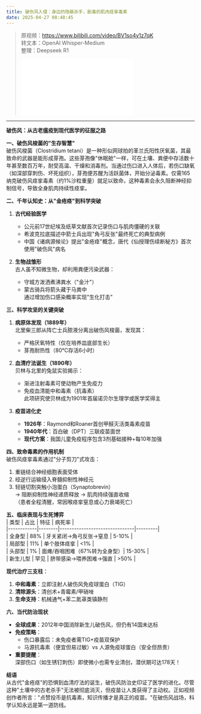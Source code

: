 ```yaml
---
title: 破伤风入侵：身边的隐蔽杀手，剧毒的肌肉痉挛毒素
date: 2025-04-27 08:48:45
---
```


> 原视频：https://www.bilibili.com/video/BV1so4y1z7qK<br>转文本：OpenAI Whisper-Medium<br>整理：Deepseek R1
>
> <iframe src="//player.bilibili.com/player.html?bvid=BV1so4y1z7qK&autoplay=0" scrolling="no" border="0" frameborder="no" framespacing="0" allowfullscreen="true"></iframe>

---

**破伤风：从古老瘟疫到现代医学的征服之路**

**一、破伤风梭菌的"生存智慧"**  
破伤风梭菌（Clostridium tetani）是一种形似网球拍的革兰氏阳性厌氧菌，其最致命的武器是能形成芽孢。这些芽孢像"休眠舱"一样，可在土壤、粪便中存活数十年甚至数百万年，耐受高温、干燥和消毒剂。当通过伤口进入人体后，若伤口缺氧（如深部穿刺伤、坏死组织），芽孢便苏醒为活跃菌体，开始分泌毒素。仅需165纳克破伤风痉挛毒素（约1%沙粒重量）就足以致命，这种毒素会永久阻断神经抑制信号，导致全身肌肉持续性痉挛。

**二、千年认知史：从"金疮痉"到科学突破**  
1. **古代经验医学**  
   - 公元前17世纪埃及纸草文献首次记录伤口与肌肉僵硬的关联  
   - 希波克拉底描述中箭士兵出现"角弓反张"最终死亡的典型病例  
   - 中国《诸病源候论》提出"金疮痉"概念，唐代《仙授理伤续断秘方》首次使用"破伤风"病名  

2. **生物战雏形**  
   古人虽不知微生物，却利用粪便污染武器：  
   - 守城方泼洒煮沸粪水（"金汁"）  
   - 蒙古骑兵将箭头藏于马粪中  
   通过增加伤口感染概率实现"生化打击"

**三、科学攻坚的关键突破**  
1. **病原体发现（1889年）**  
   北里柴三郎从阵亡士兵脓液分离出破伤风梭菌，发现其：  
   - 严格厌氧特性（仅在培养皿底部生长）  
   - 芽孢耐热性（80℃存活6小时）  

2. **血清疗法诞生（1890年）**  
   贝林与北里的兔鼠实验揭示：  
   - 渐进注射毒素可使动物产生免疫力  
   - 免疫血清能中和毒素（抗毒素）  
   此项研究使贝林成为1901年首届诺贝尔生理学或医学奖得主

3. **疫苗进化史**  
   - **1926年**：Raymond和Roaner首创甲醛灭活类毒素疫苗  
   - **1940年代**：百白破（DPT）三联疫苗面世  
   - **现代方案**：我国儿童免疫程序包含3剂基础接种+每10年加强

**四、致命毒素的作用机制**  
破伤风痉挛毒素通过"分子剪刀"式攻击：  
1. 重链结合神经细胞表面受体  
2. 经逆行运输侵入脊髓抑制性神经元  
3. 轻链切割突触小泡蛋白（Synaptobrevin）  
→ 阻断抑制性神经递质释放 → 肌肉持续强直收缩  
（患者全程清醒，常因喉痉挛窒息或心力衰竭死亡）

**五、临床表现与生死博弈**  
| 类型       | 占比   | 特征                          | 病死率  |  
|------------|--------|-------------------------------|---------|  
| 全身型     | 88%    | 牙关紧闭→角弓反张→窒息        | 5-10%   |  
| 局部型     | 11%    | 单个肢体痉挛                  | <1%     |  
| 头部型     | 1%     | 面瘫/吞咽困难（67%转为全身型）| 15-30%  |  
| 新生儿型   | 罕见   | 脐带感染→喂养困难→强直        | >50%    |  

**现代治疗三支柱**：  
1. **中和毒素**：立即注射人破伤风免疫球蛋白（TIG）  
2. **清除源头**：清创术+青霉素/甲硝唑  
3. **生命支持**：机械通气+苯二氮䓬类镇静剂  

**六、当代防治现状**  
- **全球成果**：2012年中国消除新生儿破伤风，但仍有14国未达标  
- **免疫策略**：  
  - 伤口暴露后：未免疫者需TIG+疫苗双保护  
  - 马源抗毒素（便宜但易过敏）vs 人源免疫球蛋白（安全但昂贵）  
- **重要提醒**：  
  深部伤口（如生锈钉刺伤）即使微小也需专业清创，潜伏期可达178天！

**结语**  
从古代"金疮痉"的恐惧到血清疗法的诞生，破伤风防治史印证了医学的进化。尽管这种"土壤中的古老杀手"无法被彻底消灭，但疫苗让人类获得了主动权。正如视频创作者所言："点赞投币是抗毒素，知识传播才是真正的疫苗。"在破伤风战场，科学认知永远是第一道防线。